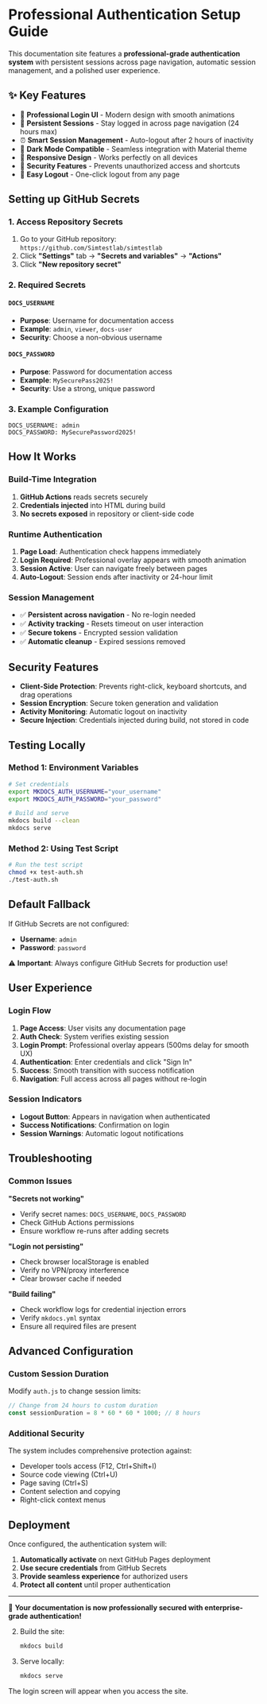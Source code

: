 # Professional Authentication Setup Guide

This documentation site features a **professional-grade authentication system** with persistent sessions across page navigation, automatic session management, and a polished user experience.

## ✨ Key Features

- 🔐 **Professional Login UI** - Modern design with smooth animations
- 🔄 **Persistent Sessions** - Stay logged in across page navigation (24 hours max)
- ⏰ **Smart Session Management** - Auto-logout after 2 hours of inactivity
- 🎨 **Dark Mode Compatible** - Seamless integration with Material theme
- 📱 **Responsive Design** - Works perfectly on all devices
- 🚫 **Security Features** - Prevents unauthorized access and shortcuts
- 🚪 **Easy Logout** - One-click logout from any page

## Setting up GitHub Secrets

### 1. Access Repository Secrets
1. Go to your GitHub repository: `https://github.com/Simtestlab/simtestlab`
2. Click **"Settings"** tab → **"Secrets and variables"** → **"Actions"**
3. Click **"New repository secret"**

### 2. Required Secrets

#### `DOCS_USERNAME`
- **Purpose**: Username for documentation access
- **Example**: `admin`, `viewer`, `docs-user`
- **Security**: Choose a non-obvious username

#### `DOCS_PASSWORD`
- **Purpose**: Password for documentation access
- **Example**: `MySecurePass2025!`
- **Security**: Use a strong, unique password

### 3. Example Configuration

```
DOCS_USERNAME: admin
DOCS_PASSWORD: MySecurePassword2025!
```

## How It Works

### Build-Time Integration
1. **GitHub Actions** reads secrets securely
2. **Credentials injected** into HTML during build
3. **No secrets exposed** in repository or client-side code

### Runtime Authentication
1. **Page Load**: Authentication check happens immediately
2. **Login Required**: Professional overlay appears with smooth animation
3. **Session Active**: User can navigate freely between pages
4. **Auto-Logout**: Session ends after inactivity or 24-hour limit

### Session Management
- ✅ **Persistent across navigation** - No re-login needed
- ✅ **Activity tracking** - Resets timeout on user interaction
- ✅ **Secure tokens** - Encrypted session validation
- ✅ **Automatic cleanup** - Expired sessions removed

## Security Features

- **Client-Side Protection**: Prevents right-click, keyboard shortcuts, and drag operations
- **Session Encryption**: Secure token generation and validation
- **Activity Monitoring**: Automatic logout on inactivity
- **Secure Injection**: Credentials injected during build, not stored in code

## Testing Locally

### Method 1: Environment Variables
```bash
# Set credentials
export MKDOCS_AUTH_USERNAME="your_username"
export MKDOCS_AUTH_PASSWORD="your_password"

# Build and serve
mkdocs build --clean
mkdocs serve
```

### Method 2: Using Test Script
```bash
# Run the test script
chmod +x test-auth.sh
./test-auth.sh
```

## Default Fallback

If GitHub Secrets are not configured:
- **Username**: `admin`
- **Password**: `password`

⚠️ **Important**: Always configure GitHub Secrets for production use!

## User Experience

### Login Flow
1. **Page Access**: User visits any documentation page
2. **Auth Check**: System verifies existing session
3. **Login Prompt**: Professional overlay appears (500ms delay for smooth UX)
4. **Authentication**: Enter credentials and click "Sign In"
5. **Success**: Smooth transition with success notification
6. **Navigation**: Full access across all pages without re-login

### Session Indicators
- **Logout Button**: Appears in navigation when authenticated
- **Success Notifications**: Confirmation on login
- **Session Warnings**: Automatic logout notifications

## Troubleshooting

### Common Issues

**"Secrets not working"**
- Verify secret names: `DOCS_USERNAME`, `DOCS_PASSWORD`
- Check GitHub Actions permissions
- Ensure workflow re-runs after adding secrets

**"Login not persisting"**
- Check browser localStorage is enabled
- Verify no VPN/proxy interference
- Clear browser cache if needed

**"Build failing"**
- Check workflow logs for credential injection errors
- Verify `mkdocs.yml` syntax
- Ensure all required files are present

## Advanced Configuration

### Custom Session Duration
Modify `auth.js` to change session limits:
```javascript
// Change from 24 hours to custom duration
const sessionDuration = 8 * 60 * 60 * 1000; // 8 hours
```

### Additional Security
The system includes comprehensive protection against:
- Developer tools access (F12, Ctrl+Shift+I)
- Source code viewing (Ctrl+U)
- Page saving (Ctrl+S)
- Content selection and copying
- Right-click context menus

## Deployment

Once configured, the authentication system will:
1. **Automatically activate** on next GitHub Pages deployment
2. **Use secure credentials** from GitHub Secrets
3. **Provide seamless experience** for authorized users
4. **Protect all content** until proper authentication

---

🎉 **Your documentation is now professionally secured with enterprise-grade authentication!**

2. Build the site:
   ```bash
   mkdocs build
   ```

3. Serve locally:
   ```bash
   mkdocs serve
   ```

The login screen will appear when you access the site.